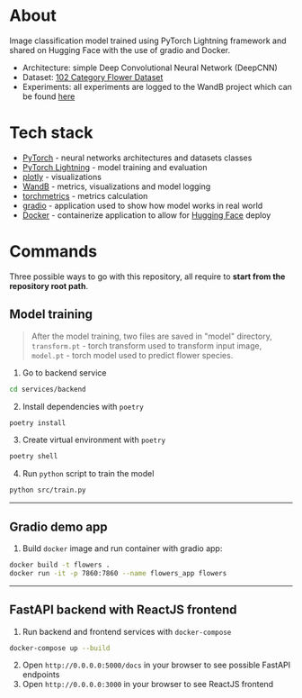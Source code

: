# **About**
Image classification model trained using PyTorch Lightning framework and shared on Hugging Face with the use of gradio and Docker. 
* Architecture: simple Deep Convolutional Neural Network (DeepCNN)
* Dataset: [102 Category Flower Dataset](https://www.robots.ox.ac.uk/~vgg/data/flowers/102/index.html)
* Experiments: all experiments are logged to the WandB project which can be found [here](https://wandb.ai/thawro/flowers-classification?workspace=user-thawro)

# **Tech stack**
* [PyTorch](https://pytorch.org/) - neural networks architectures and datasets classes
* [PyTorch Lightning](https://www.pytorchlightning.ai/index.html) - model training and evaluation
* [plotly](https://plotly.com/) - visualizations
* [WandB](https://docs.wandb.ai/) - metrics, visualizations and model logging
* [torchmetrics](https://torchmetrics.readthedocs.io/en/stable/) - metrics calculation
* [gradio](https://gradio.app/) - application used to show how model works in real world
* [Docker](https://www.docker.com/) - containerize application to allow for [Hugging Face](https://huggingface.co/spaces/thawro/flowers-classification) deploy

# **Commands**
Three possible ways to go with this repository, all require to **start from the repository root path**.

## Model training
> After the model training, two files are saved in "model" directory, `transform.pt` - torch transform used to transform input image, `model.pt` - torch model used to predict flower species.  
1. Go to backend service
```bash
cd services/backend
```
2. Install dependencies with `poetry`
```bash
poetry install
```
3. Create virtual environment with `poetry`
```bash
poetry shell
```
4. Run `python` script to train the model
```bash
python src/train.py
```
---
## Gradio demo app
1. Build `docker` image and run container with gradio app:
```bash
docker build -t flowers .
docker run -it -p 7860:7860 --name flowers_app flowers
```
---
## FastAPI backend with ReactJS frontend
1. Run backend and frontend services with `docker-compose`
```bash
docker-compose up --build
```
2. Open `http://0.0.0.0:5000/docs` in your browser to see possible FastAPI endpoints
3. Open `http://0.0.0.0:3000` in your browser to see ReactJS frontend
